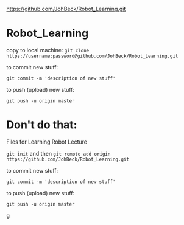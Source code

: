 https://github.com/JohBeck/Robot_Learning.git


# Robot_Learning


copy to local machine:
`git clone https://username:password@github.com/JohBeck/Robot_Learning.git`

to commit new stuff:

`git commit -m 'description of new stuff'`



to push (upload) new stuff:

`git push -u origin master`



# Don't do that:

Files for Learning Robot Lecture

`git init` and then `git remote add origin https://github.com/JohBeck/Robot_Learning.git`


to commit new stuff:

`git commit -m 'description of new stuff'`



to push (upload) new stuff:

`git push -u origin master`



g
